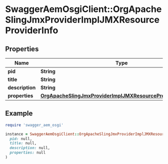 # SwaggerAemOsgiClient::OrgApacheSlingJmxProviderImplJMXResourceProviderInfo

## Properties

| Name | Type | Description | Notes |
| ---- | ---- | ----------- | ----- |
| **pid** | **String** |  | [optional] |
| **title** | **String** |  | [optional] |
| **description** | **String** |  | [optional] |
| **properties** | [**OrgApacheSlingJmxProviderImplJMXResourceProviderProperties**](OrgApacheSlingJmxProviderImplJMXResourceProviderProperties.md) |  | [optional] |

## Example

```ruby
require 'swagger_aem_osgi'

instance = SwaggerAemOsgiClient::OrgApacheSlingJmxProviderImplJMXResourceProviderInfo.new(
  pid: null,
  title: null,
  description: null,
  properties: null
)
```

